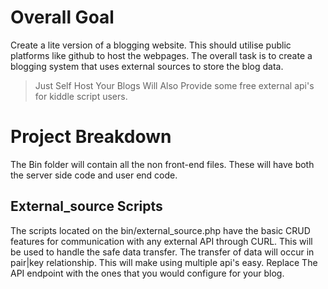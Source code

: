 # Overall Goal
Create a lite version of a blogging website. This should utilise public platforms like github to host the webpages. The overall task is to create a blogging system that uses external sources to store the blog data. 
> Just Self Host Your Blogs
> Will Also Provide some free external api's for kiddle script users.

# Project Breakdown
The Bin folder will contain all the non front-end files. These will have both the server side code and user end code. 

## External_source Scripts 
The scripts located on the bin/external_source.php have the basic CRUD features for communication with any external API through CURL. This will be used to handle the safe data transfer. The transfer of data will occur in pair|key relationship. This will make using multiple api's easy. 
Replace The API endpoint with the ones that you would configure for your blog. 

